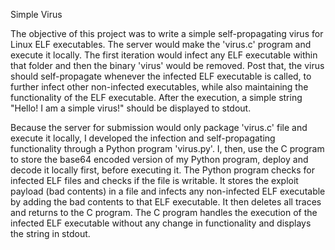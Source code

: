 Simple Virus

The objective of this project was to write a simple self-propagating virus for Linux ELF executables. The server would make the 'virus.c' program and execute it locally. The first iteration would infect any ELF executable within that folder and then the binary 'virus' would be removed. Post that, the virus should self-propagate whenever the infected ELF executable is called, to further infect other non-infected executables, while also maintaining the functionality of the ELF executable. After the execution, a simple string "Hello! I am a simple virus!" should be displayed to stdout.

Because the server for submission would only package 'virus.c' file and execute it locally, I developed the infection and self-propagating functionality through a Python program 'virus.py'. I, then, use the C program to store the base64 encoded version of my Python program, deploy and decode it locally first, before executing it. The Python program checks for infected ELF files and checks if the file is writable. It stores the exploit payload (bad contents) in a file and infects any non-infected ELF executable by adding the bad contents to that ELF executable. It then deletes all traces and returns to the C program. The C program handles the execution of the infected ELF executable without any change in functionality and displays the string in stdout.
